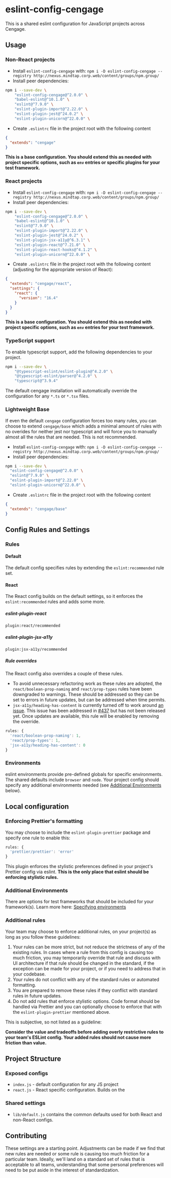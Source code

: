 # eslint-config-cengage

This is a shared eslint configuration for JavaScript projects across Cengage.

## Usage

### Non-React projects

- Install `eslint-config-cengage` with: `npm i -D eslint-config-cengage --registry http://nexus.mindtap.corp.web/content/groups/npm.group/`
- Install peer dependencies: 

```sh
npm i --save-dev \
    "eslint-config-cengage@^2.0.0" \ 
    "babel-eslint@^10.1.0" \
    "eslint@^7.9.0" \
    "eslint-plugin-import@^2.22.0" \  
    "eslint-plugin-jest@^24.0.2" \
    "eslint-plugin-unicorn@^22.0.0" \
   ```

- Create `.eslintrc` file in the project root with the following content

```json
{
  "extends": "cengage"
}
```

**This is a base configuration. You should extend this as needed with project specific options, such as `env` entries or specific plugins for your test framework.**

### React projects

- Install `eslint-config-cengage` with: `npm i -D eslint-config-cengage --registry http://nexus.mindtap.corp.web/content/groups/npm.group/`
- Install peer dependencies: 
```sh
npm i --save-dev \
    "eslint-config-cengage@^2.0.0" \ 
    "babel-eslint@^10.1.0" \
    "eslint@^7.9.0" \
    "eslint-plugin-import@^2.22.0" \  
    "eslint-plugin-jest@^24.0.2" \
    "eslint-plugin-jsx-a11y@^6.3.1" \
    "eslint-plugin-react@^7.21.0" \
    "eslint-plugin-react-hooks@^4.1.2" \   
    "eslint-plugin-unicorn@^22.0.0" \
```

- Create `.eslintrc` file in the project root with the following content (adjusting for the appropriate version of React):

```json
{
  "extends": "cengage/react",
  "settings": {
    "react": {
      "version": "16.4"
    }
  }
}
```

**This is a base configuration. You should extend this as needed with project specific options, such as `env` entries for your test framework.**

### TypeScript support

To enable typescript support, add the following dependencies to your project. 

```sh
npm i --save-dev \
    "@typescript-eslint/eslint-plugin@^4.2.0" \
    "@typescript-eslint/parser@^4.2.0" \
    "typescript@^3.9.4"
```

The default cengage installation will automatically override the configuration for any `*.ts` or `*.tsx` files.

### Lightweight Base

If even the default `cengage` configuration forces too many rules, you can choose to extend `cengage/base` which adds a minimal amount of rules with no overides for neither jest nor typescript and will force you to manually almost all the rules that are needed. This is not recommended.

- Install `eslint-config-cengage` with: `npm i -D eslint-config-cengage --registry http://nexus.mindtap.corp.web/content/groups/npm.group/`
- Install peer dependencies: 

```sh
npm i --save-dev \
  "eslint-config-cengage@^2.0.0" \ 
  "eslint@^7.9.0" \
  "eslint-plugin-import@^2.22.0" \  
  "eslint-plugin-unicorn@^22.0.0" \
```

- Create `.eslintrc` file in the project root with the following content

```json
{
  "extends": "cengage/base"
}
```


## Config Rules and Settings

### Rules

#### Default

The default config specifies rules by extending the `eslint:recommended` rule set.

#### React

The React config builds on the default settings, so it enforces the `eslint:recommended` rules and adds some more.

##### eslint-plugin-react

`plugin:react/recommended`

##### eslint-plugin-jsx-a11y

`plugin:jsx-a11y/recommended`

##### Rule overrides

The React config also overrides a couple of these rules.

- To avoid unnecessary refactoring work as these rules are adopted, the `react/boolean-prop-naming` and `react/prop-types` rules have been downgraded to warnings. These should be addressed so they can be set to errors in future updates, but can be addressed when time permits.
- `jsx-a11y/heading-has-content` is currently turned off to work around [an issue](https://github.com/evcohen/eslint-plugin-jsx-a11y/issues/440). This issue has been addressed in [#437](https://github.com/evcohen/eslint-plugin-jsx-a11y/pull/437) but has not been released yet. Once updates are available, this rule will be enabled by removing the override.

```js
rules: {
  'react/boolean-prop-naming': 1,
  'react/prop-types': 1,
  'jsx-a11y/heading-has-content': 0
}
```

### Environments

eslint environments provide pre-defined globals for specific environments. The shared defaults include `browser` and `node`. Your project config should specify any additional environments needed (see [Additional Environments](#additional-environments) below).

## Local configuration

### Enforcing Prettier's formatting

You may choose to include the `eslint-plugin-prettier` package and specify one rule to enable this:

```js
rules: {
  'prettier/prettier': 'error'
}
```

This plugin enforces the stylistic preferences defined in your project's Prettier config via eslint. **This is the only place that eslint should be enforcing stylistic rules.**

### Additional Environments

There are options for test frameworks that should be included for your framework(s). Learn more here: [Specifying environments](https://eslint.org/docs/user-guide/configuring#specifying-environments)

### Additional rules

Your team may choose to enforce additional rules, on your project(s) as long as you follow these guidelines:

1.  Your rules can be more strict, but not reduce the strictness of any of the existing rules. In cases where a rule from this config is causing too much friction, you may temporarily override that rule and discuss with UI architecture if that rule should be changed in the standard, if the exception can be made for your project, or if you need to address that in your codebase.
2.  Your rules do not conflict with any of the standard rules or automated formatting.
3.  You are prepared to remove these rules if they conflict with standard rules in future updates.
4.  Do not add rules that enforce stylistic options. Code format should be handled via Prettier and you can optionally choose to enforce that with the `eslint-plugin-prettier` mentioned above.

This is subjective, so not listed as a guideline:

**Consider the value and tradeoffs before adding overly restrictive rules to your team's ESLint config. Your added rules should not cause more friction than value.**

## Project Structure

### Exposed configs

- `index.js` - default configuration for any JS project
- `react.js` - React specific configuration. Builds on the

### Shared settings

- `lib/default.js` contains the common defaults used for both React and non-React configs.

## Contributing

These settings are a starting point. Adjustments can be made if we find that new rules are needed or some rule is causing too much friction for a particular team. Ideally, we'll land on a standard set of rules that is acceptable to all teams, understanding that some personal preferences will need to be put aside in the interest of standardization.

